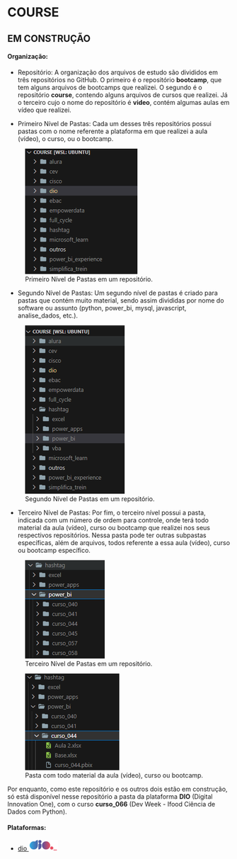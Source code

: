 # COURSE

## EM CONSTRUÇÃO

#### Organização:
- Repositório: A organização dos arquivos de estudo são divididos em três repositórios no GitHub. O primeiro é o repositório **bootcamp**, que tem alguns arquivos de bootcamps que realizei. O segundo é o repositório **course**, contendo alguns arquivos de cursos que realizei. Já o terceiro cujo o nome do repositório é **video**, contém algumas aulas em vídeo que realizei.

- Primeiro Nível de Pastas: Cada um desses três repositórios possui pastas com o nome referente a plataforma em que realizei a aula (vídeo), o curso, ou o bootcamp.

<figure><img src="./0-outros/logos/organizacao/nivel1.PNG" alt="nivel1"><figcaption>Primeiro Nível de Pastas em um repositório.</figcaption></figure>

- Segundo Nível de Pastas: Um segundo nível de pastas é criado para pastas que contém muito material, sendo assim divididas por nome do software ou assunto (python, power_bi, mysql, javascript, analise_dados, etc.). 

<figure><img src="./0-outros/logos/organizacao/nivel2.PNG" alt="nivel2"><figcaption>Segundo Nível de Pastas em um repositório.</figcaption></figure>

- Terceiro Nível de Pastas: Por fim, o terceiro nível possui a pasta, indicada com um número de ordem para controle, onde terá todo material da aula (vídeo), curso ou bootcamp que realizei nos seus respectivos repositórios. Nessa pasta pode ter outras subpastas específicas, além de arquivos, todos referente a essa aula (vídeo), curso ou bootcamp específico.

<figure><img src="./0-outros/logos/organizacao/nivel3.PNG" alt="nivel3"><figcaption>Terceiro Nível de Pastas em um repositório.</figcaption></figure>

<figure><img src="./0-outros/logos/organizacao/nivel4.PNG" alt="nivel4"><figcaption>Pasta com todo material da aula (vídeo), curso ou bootcamp.</figcaption></figure>

Por enquanto, como este repositório e os outros dois estão em construção, só está disponível nesse repositório a pasta da plataforma **DIO** (Digital Innovation One), com o curso **curso_066** (Dev Week - Ifood Ciência de Dados com Python).

#### Plataformas:
- <a href="./dio">dio   <img src="./0-outros/logos/plataforma/dio.jpeg" alt="dio" width="auto" height="25"></a>